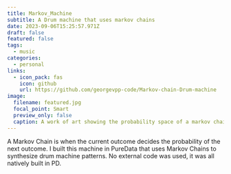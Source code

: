 ```yaml
---
title: Markov_Machine
subtitle: A Drum machine that uses markov chains
date: 2023-09-06T15:25:57.971Z
draft: false
featured: false
tags:
  - music
categories:
  - personal
links:
  - icon_pack: fas
    icon: github
    url: https://github.com/georgevpp-code/Markov-chain-Drum-machine
image:
  filename: featured.jpg
  focal_point: Smart
  preview_only: false
  caption: A work of art showing the probability space of a markov chain
---
```

A Markov Chain is when the current outcome decides the probability of the next outcome. I built this machine in PureData that uses Markov Chains to synthesize drum machine patterns. No external code was used, it was all natively built in PD.